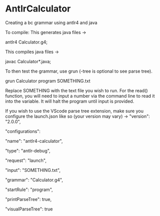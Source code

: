 # AntlrCalculator
Creating a bc grammar using antlr4 and java

To compile:
This generates java files ->

antlr4 Calculator.g4;

This compiles java files ->

javac Calculator*.java;

To then test the grammar, use grun (-tree is optional to see parse tree).

grun Calculator program SOMETHING.txt

Replace SOMETHING with the text file you wish to run. For the read() function,
you will need to input a number via the command line to read it into the variable.
It will halt the program until input is provided.

If you wish to use the VScode parse tree extension, make sure you configure the launch.json
like so (your version may vary) -> 
"version": "2.0.0",

"configurations":

"name": "antlr4-calculator",

"type": "antlr-debug",

"request": "launch",

"input": "SOMETHING.txt",

"grammar": "Calculator.g4",

"startRule": "program",

"printParseTree": true,

"visualParseTree": true
